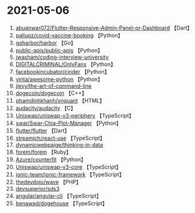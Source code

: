 # 2021-05-06

1. [abuanwar072/Flutter-Responsive-Admin-Panel-or-Dashboard](https://github.com/abuanwar072/Flutter-Responsive-Admin-Panel-or-Dashboard) 【Dart】
2. [pallupz/covid-vaccine-booking](https://github.com/pallupz/covid-vaccine-booking) 【Python】
3. [goharbor/harbor](https://github.com/goharbor/harbor) 【Go】
4. [public-apis/public-apis](https://github.com/public-apis/public-apis) 【Python】
5. [jwasham/coding-interview-university](https://github.com/jwasham/coding-interview-university) 
6. [DIGITALCRIMINAL/OnlyFans](https://github.com/DIGITALCRIMINAL/OnlyFans) 【Python】
7. [facebookincubator/cinder](https://github.com/facebookincubator/cinder) 【Python】
8. [vinta/awesome-python](https://github.com/vinta/awesome-python) 【Python】
9. [jlevy/the-art-of-command-line](https://github.com/jlevy/the-art-of-command-line) 
10. [dogecoin/dogecoin](https://github.com/dogecoin/dogecoin) 【C++】
11. [phamdinhkhanh/vnquant](https://github.com/phamdinhkhanh/vnquant) 【HTML】
12. [audacity/audacity](https://github.com/audacity/audacity) 【C】
13. [Uniswap/uniswap-v3-periphery](https://github.com/Uniswap/uniswap-v3-periphery) 【TypeScript】
14. [swar/Swar-Chia-Plot-Manager](https://github.com/swar/Swar-Chia-Plot-Manager) 【Python】
15. [flutter/flutter](https://github.com/flutter/flutter) 【Dart】
16. [streamich/react-use](https://github.com/streamich/react-use) 【TypeScript】
17. [dynamicwebpaige/thinking-in-data](https://github.com/dynamicwebpaige/thinking-in-data) 
18. [forem/forem](https://github.com/forem/forem) 【Ruby】
19. [Azure/counterfit](https://github.com/Azure/counterfit) 【Python】
20. [Uniswap/uniswap-v3-core](https://github.com/Uniswap/uniswap-v3-core) 【TypeScript】
21. [ionic-team/ionic-framework](https://github.com/ionic-team/ionic-framework) 【TypeScript】
22. [thedevdojo/wave](https://github.com/thedevdojo/wave) 【PHP】
23. [devsuperior/sds3](https://github.com/devsuperior/sds3) 
24. [angular/angular-cli](https://github.com/angular/angular-cli) 【TypeScript】
25. [benawad/dogehouse](https://github.com/benawad/dogehouse) 【TypeScript】
